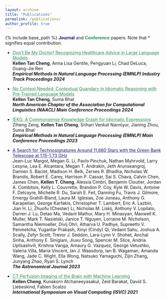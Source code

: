 ```yaml
---
layout: archive
title: "Publications"
permalink: /publications/
author_profile: true
---
```


{% include base_path %}
<span style="color:MidnightBlue"><b>Journal</b> </span> and <span style="color:SeaGreen"><b>Conference</b></span> papers. Note that \* signifies equal contribution.

- <a href="https://aclanthology.org/2024.emnlp-industry.72/" style="color:SeaGreen; text-decoration: underline;text-decoration-style: dotted;">Don't Be My Doctor! Recognizing Healthcare Advice in Large Language Models</a>  
   <strong>Kellen Tan Cheng</strong>, Anna Lisa Gentile, Pengyuan Li, Chad DeLuca, Guang-Jie Ren  
   ***Empirical Methods in Natural Language Processing (EMNLP) Industry Track Proceedings 2024***

- <a href="https://aclanthology.org/2024.naacl-long.272/" style="color:SeaGreen; text-decoration: underline;text-decoration-style: dotted;">No Context Needed: Contextual Quandary in Idiomatic Reasoning with Pre-Trained Language Models</a>  
   <strong>Kellen Tan Cheng</strong>, Suma Bhat  
   ***North American Chapter of the Association for Computational Linguistics (NAACL) Main Conference Proceedings 2024***

- <a href="https://aclanthology.org/2023.emnlp-main.881/" style="color:SeaGreen; text-decoration: underline;text-decoration-style: dotted;">IEKG: A Commonsense Knowledge Graph for Idiomatic Expressions</a>  
   Ziheng Zeng, <strong>Kellen Tan Cheng</strong>, Srihari Venkat Nanniyur, Jianing Zhou, Suma Bhat  
   ***Empirical Methods in Natural Language Processing (EMNLP) Main Conference Proceedings 2023***

- <a href="https://iopscience.iop.org/article/10.3847/1538-3881/acfda4" style="color:MidnightBlue; text-decoration: underline;text-decoration-style: dotted;">A Search for Technosignatures Around 11,680 Stars with the Green Bank Telescope at 1.15-1.73 GHz</a>  
   Jean-Luc Margot, Megan G. Li, Pavlo Pinchuk, Nathan Myhrvold, Larry Lesyna, Lea E. Alcantara, Megan T. Andrakin, Jeth Arunseangroj, Damien S. Baclet, Madison H. Belk, Zerxes R. Bhadha, Nicholas W. Brandis, Robert E. Carey, Harrison P. Cassar, Sai S. Chava, Calvin Chen, James Chen, <strong>Kellen T. Cheng</strong>, Alessia Cimbri, Benjamin Cloutier, Jordan A. Combitsis, Kelly L. Couvrette, Brandon P. Coy, Kyle W. Davis, Antoine F. Delcayre, Michelle R. Du, Sarah E. Feil, Danning Fu, Travis J. Gilmore, Emergy Grahill-Bland, Laura M. Iglesias, Zoe Juneau, Anthony G. Karapetian, George Karfakis, Christopher T. Lambert, Eric A. Lazbin, Jian H. Li, Zhuofu (Chester) Li, Nicholas M. Liskij, Anthony V. Lopilato, Darren J. Lu, Detao Ma, Vedant Mathur, Mary H. Minasyan, Maxwell K. Muller, Mark T. Nasielski, Janice T. Nguyen, Lorraine M. Nicholson, Samantha Niemoeller, Divij Ohri, Atharva U. Padhye, Supreethi V. Penmetcha, Yugantar Prakash, Xinyi (Cindy) Qi, Vedant Sahu, Joshua A. Scally, Zefyr Scott, Trevor J. Seddon, Lara-Lynn V. Shohet, Anchal Sinha, Anthony E. Sinigiani, Jiuxu Song, Spencer M. Slice, Andria Uplisashvili, Krishna Vanga, Amaury G. Vazquez, George Vetushko, Valeria Villa, Maria Vincent, Ian J. Waasdorp, Ian B. Wagaman, Amanda Wang, Jade C. Wight, Ella Wong, Natsuko Yamaguchi, Zijin Zhang, Junyang Zhao, Ryan S. Lynch  
   ***The Astronomical Journal 2023***
  
- <a href="https://link.springer.com/chapter/10.1007/978-3-030-90436-4_4" style="color:SeaGreen; text-decoration: underline;text-decoration-style: dotted;">CT Perfusion Imaging of the Brain with Machine Learning</a>  
   <strong>Kellen Cheng</strong>, Kunakorn Atchaneeyasakul, Zeid Barakat, David S. Liebeskind, Fabien Scalzo  
   ***International Symposium on Visual Computing (ISVC) 2021*** 

<!--
N.B. To force a line break, add two empty spaces at the end of a line!

{% include base_path %}

{% for post in site.publications reversed %}
  {% include archive-single.html %}
{% endfor %}
-->
